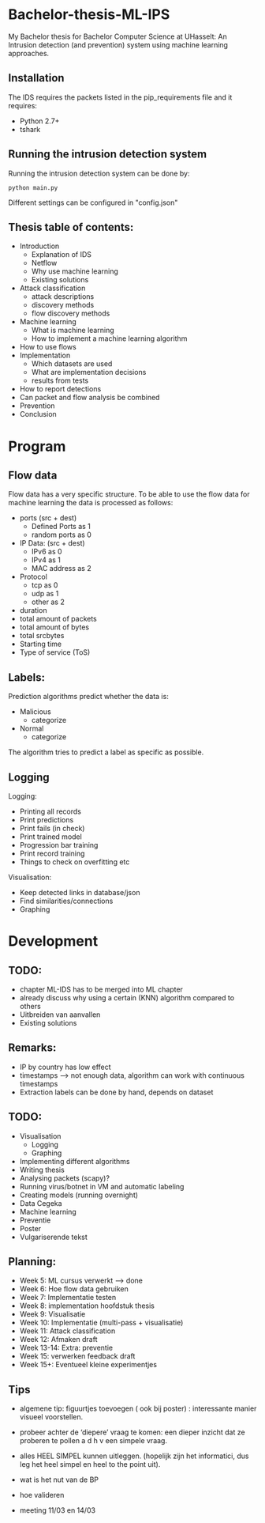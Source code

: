 # Bachelor-thesis-ML-IPS
My Bachelor thesis for Bachelor Computer Science at UHasselt: An Intrusion detection (and prevention) system using machine learning approaches.

## Installation
The IDS requires the packets listed in the pip_requirements file and it requires:
- Python 2.7+
- tshark

## Running the intrusion detection system
Running the intrusion detection system can be done by:
```
python main.py
```
Different settings can be configured in "config.json"

## Thesis table of contents:
- Introduction
    * Explanation of IDS
    * Netflow
    * Why use machine learning
    * Existing solutions
- Attack classification
    * attack descriptions
    * discovery methods
    * flow discovery methods
- Machine learning
    * What is machine learning
    * How to implement a machine learning algorithm
- How to use flows
- Implementation
    * Which datasets are used
    * What are implementation decisions
    * results from tests
- How to report detections
- Can packet and flow analysis be combined
- Prevention
- Conclusion

# Program
## Flow data
Flow data has a very specific structure. To be able to use the flow data for machine learning the data is processed as follows:
- ports (src + dest)
    * Defined Ports as 1
    * random ports as 0
- IP Data: (src + dest)
    * IPv6 as 0
    * IPv4 as 1
    * MAC address as 2
- Protocol
    * tcp as 0
    * udp as 1
    * other as 2
- duration
- total amount of packets
- total amount of bytes
- total srcbytes
- Starting time
- Type of service (ToS)

## Labels:
Prediction algorithms predict whether the data is:
- Malicious
    * categorize
- Normal
    * categorize

The algorithm tries to predict a label as specific as possible.

## Logging
Logging:
- Printing all records
- Print predictions
- Print fails (in check)
- Print trained model
- Progression bar training
- Print record training
- Things to check on overfitting etc

Visualisation:
- Keep detected links in database/json
- Find similarities/connections
- Graphing

# Development
## TODO:
- chapter ML-IDS has to be merged into ML chapter
- already discuss why using a certain (KNN) algorithm compared to others
- Uitbreiden van aanvallen
- Existing solutions

## Remarks:
- IP by country has low effect
- timestamps --> not enough data, algorithm can work with continuous timestamps
- Extraction labels can be done by hand, depends on dataset

## TODO:
- Visualisation
    * Logging
    * Graphing
- Implementing different algorithms
- Writing thesis
- Analysing packets (scapy)?
- Running virus/botnet in VM and automatic labeling
- Creating models (running overnight)
- Data Cegeka
- Machine learning
- Preventie
- Poster
- Vulgariserende tekst

## Planning:
- Week 5: ML cursus verwerkt --> done
- Week 6: Hoe flow data gebruiken
- Week 7: Implementatie testen
- Week 8: implementation hoofdstuk thesis
- Week 9: Visualisatie
- Week 10: Implementatie (multi-pass + visualisatie)
- Week 11: Attack classification
- Week 12: Afmaken draft
- Week 13-14: Extra: preventie
- Week 15: verwerken feedback draft
- Week 15+: Eventueel kleine experimentjes

## Tips
- algemene tip: figuurtjes toevoegen ( ook bij poster) : interessante manier visueel voorstellen.
- probeer achter de ‘diepere’ vraag te komen: een dieper inzicht dat ze proberen te pollen a d h v een simpele vraag.
- alles HEEL SIMPEL kunnen uitleggen. (hopelijk zijn het informatici, dus leg het heel simpel en heel to the point uit).
- wat is het nut van de BP
- hoe valideren

- meeting 11/03 en 14/03
